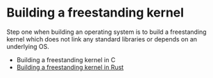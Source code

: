 # Building a freestanding kernel

Step one when building an operating system is to build a freestanding kernel which does not link any standard libraries or depends on an underlying OS.

* Building a freestanding kernel in C
* [Building a freestanding kernel in Rust](Rust.md)
